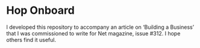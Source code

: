 # Hop Onboard

I developed this repository to accompany an article on ‘Building a Business’ that I was commissioned to write for Net magazine, issue #312. I hope others find it useful.

